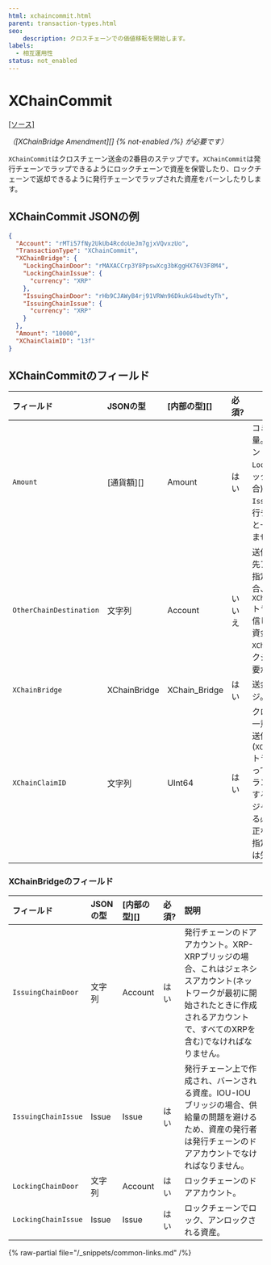 ```yaml
---
html: xchaincommit.html 
parent: transaction-types.html
seo:
    description: クロスチェーンでの価値移転を開始します。
labels:
  - 相互運用性
status: not_enabled
---
```

# XChainCommit
[[ソース]](https://github.com/XRPLF/rippled/blob/master/src/ripple/protocol/impl/TxFormats.cpp#L408-L416 "ソース")

_（[XChainBridge Amendment][] {% not-enabled /%} が必要です）_

`XChainCommit`はクロスチェーン送金の2番目のステップです。`XChainCommit`は発行チェーンでラップできるようにロックチェーンで資産を保管したり、ロックチェーンで返却できるように発行チェーンでラップされた資産をバーンしたりします。


## XChainCommit JSONの例

```json
{
  "Account": "rMTi57fNy2UkUb4RcdoUeJm7gjxVQvxzUo",
  "TransactionType": "XChainCommit",
  "XChainBridge": {
    "LockingChainDoor": "rMAXACCrp3Y8PpswXcg3bKggHX76V3F8M4",
    "LockingChainIssue": {
      "currency": "XRP"
    },
    "IssuingChainDoor": "rHb9CJAWyB4rj91VRWn96DkukG4bwdtyTh",
    "IssuingChainIssue": {
      "currency": "XRP"
    }
  },
  "Amount": "10000",
  "XChainClaimID": "13f"
}
```


## XChainCommitのフィールド

| フィールド                | JSONの型     | [内部の型][]    | 必須? | 説明 |
|:------------------------|:-------------|:--------------|:------|-----|
| `Amount`                | [通貨額][]    | Amount        | はい  | コミットする資産と数量。これはドアアカウントの`LockingChainIssue`(ロックチェーン上の場合)または`IssuingChainIssue`(発行チェーン上の場合)と一致しなければなりません。 |
| `OtherChainDestination` | 文字列        | Account       | いいえ | 送信先チェーンの送信先アカウント。これが指定されていない場合、`XChainCreateClaimID`トランザクションを送信したアカウントは、資金を請求するために`XChainClaim`トランザクションを送信する必要があります。 |
| `XChainBridge`          | XChainBridge | XChain_Bridge | はい  | 送金に使用するブリッジ。 |
| `XChainClaimID`         | 文字列        | UInt64        | はい  | クロスチェーン送金の一意な整数ID。これは送信先のチェーンで(`XChainCreateClaimID`トランザクションによって)取得し、このトランザクションを送信する前に検証済みのレジャーからチェックする必要があります。不正なシーケンス番号が指定された場合、資金は失われます。 |


### XChainBridgeのフィールド

| フィールド            | JSONの型 | [内部の型][] | 必須? | 説明 |
|:--------------------|:---------|:-----------|:------|:----|
| `IssuingChainDoor`  | 文字列    | Account    | はい  | 発行チェーンのドアアカウント。XRP-XRPブリッジの場合、これはジェネシスアカウント(ネットワークが最初に開始されたときに作成されるアカウントで、すべてのXRPを含む)でなければなりません。 |
| `IssuingChainIssue` | Issue    | Issue      | はい  | 発行チェーン上で作成され、バーンされる資産。IOU-IOUブリッジの場合、供給量の問題を避けるため、資産の発行者は発行チェーンのドアアカウントでなければなりません。 |
| `LockingChainDoor`  | 文字列    | Account    | はい  | ロックチェーンのドアアカウント。 |
| `LockingChainIssue` | Issue    | Issue      | はい  | ロックチェーンでロック、アンロックされる資産。 |

{% raw-partial file="/_snippets/common-links.md" /%}
